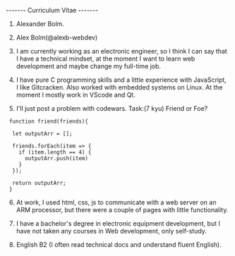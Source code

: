 ------- Curriculum Vitae -------

1. Alexander Bolm.

2. Alex Bolm(@alexb-webdev)

3. I am currently working as an electronic engineer, so I think I can say that I have a technical mindset, at the moment I want to learn web development and maybe change my full-time job.

4. I have pure C programming skills and a little experience with JavaScript, I like Gitcracken. Also worked with embedded systems on Linux. At the moment I mostly work in VScode and Qt.

5. I'll just post a problem with codewars.
Task:(7 kyu) Friend or Foe?
```
 function friend(friends){
  
  let outputArr = [];

  friends.forEach(item => {
    if (item.length == 4) { 
      outputArr.push(item) 
    }
  });

  return outputArr;
 }
```

6. At work, I used html, css, js to communicate with a web server on an ARM processor, but there were a couple of pages with little functionality.

7. I have a bachelor's degree in electronic equipment development, but I have not taken any courses in Web development, only self-study.

8. English B2 (I often read technical docs and understand fluent English). 
